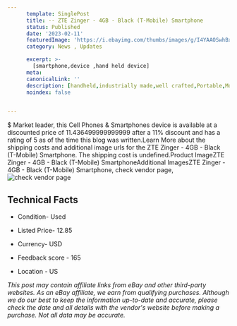 ```yaml
---
      template: SinglePost
      title: -- ZTE Zinger - 4GB - Black (T-Mobile) Smartphone
      status: Published
      date: '2023-02-11'
      featuredImage: 'https://i.ebayimg.com/thumbs/images/g/I4YAAOSwhBxjOilm/s-l225.jpg'
      category: News , Updates

      excerpt: >-
        [smartphone,device ,hand held device]
      meta:
      canonicalLink: ''
      description: [handheld,industrially made,well crafted,Portable,Mobile,Compact,Convenient,Lightweight,Maneuverable,Man-portable,Miniature,Carriable,Hand-held,Light,Holdable,Transportable,Mobile device,Pocket-sized,On-the-go,Wireless,Cordless,Compact size,Convenient size, smartphone,device ,hand held device]
      noindex: false

        
---
```

$
    Market leader, this Cell Phones & Smartphones device is available at a discounted price of 11.436499999999999 after a 11% discount and has a rating of 5 as of the time this blog was written.Learn More about the shipping costs and additional image urls for the ZTE Zinger - 4GB - Black (T-Mobile) Smartphone. The shipping cost is undefined.Product ImageZTE Zinger - 4GB - Black (T-Mobile) SmartphoneAdditional ImagesZTE Zinger - 4GB - Black (T-Mobile) Smartphone, check vendor page, ![check vendor page](https://origin-galleryplus.ebayimg.com/ws/web/364001882394_2_0_1/225x225.jpg,https://origin-galleryplus.ebayimg.com/ws/web/364001882394_3_0_1/225x225.jpg,https://origin-galleryplus.ebayimg.com/ws/web/364001882394_4_0_1/225x225.jpg,https://origin-galleryplus.ebayimg.com/ws/web/364001882394_5_0_1/225x225.jpg,https://origin-galleryplus.ebayimg.com/ws/web/364001882394_6_0_1/225x225.jpg,https://origin-galleryplus.ebayimg.com/ws/web/364001882394_7_0_1/225x225.jpg,https://origin-galleryplus.ebayimg.com/ws/web/364001882394_8_0_1/225x225.jpg,https://origin-galleryplus.ebayimg.com/ws/web/364001882394_9_0_1/225x225.jpg)
    
    

 ## Technical Facts 



     
      

 - Condition- Used 


      

 - Listed Price- 12.85 


      

 - Currency- USD 


      

 - Feedback score - 165 


      

 - Location - US 


      
      

 *_This post may contain affiliate links from eBay and other third-party websites. As an eBay affiliate, we earn from qualifying purchases. Although we do our best to keep the information up-to-date and accurate, please check the date and all details with the vendor's website before making a purchase. Not all data may be accurate._*



    
    
    
    
    